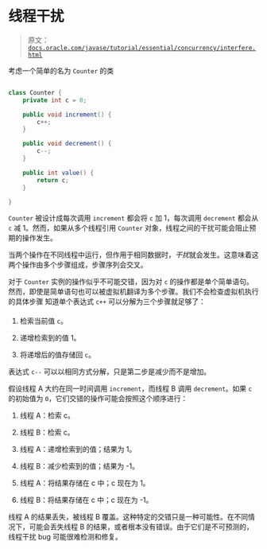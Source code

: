 # 线程干扰

> 原文：[`docs.oracle.com/javase/tutorial/essential/concurrency/interfere.html`](https://docs.oracle.com/javase/tutorial/essential/concurrency/interfere.html)

考虑一个简单的名为 ``Counter`` 的类

```java

class Counter {
    private int c = 0;

    public void increment() {
        c++;
    }

    public void decrement() {
        c--;
    }

    public int value() {
        return c;
    }

}

```

`Counter` 被设计成每次调用 `increment` 都会将 `c` 加 1，每次调用 `decrement` 都会从 `c` 减 1。然而，如果从多个线程引用 `Counter` 对象，线程之间的干扰可能会阻止预期的操作发生。

当两个操作在不同线程中运行，但作用于相同数据时，*干扰*就会发生。这意味着这两个操作由多个步骤组成，步骤序列会交叉。

对于 `Counter` 实例的操作似乎不可能交错，因为对 `c` 的操作都是单个简单语句。然而，即使是简单语句也可以被虚拟机翻译为多个步骤。我们不会检查虚拟机执行的具体步骤  知道单个表达式 `c++` 可以分解为三个步骤就足够了：

1.  检索当前值 `c`。

1.  递增检索到的值 1。

1.  将递增后的值存储回 `c`。

表达式 `c--` 可以以相同方式分解，只是第二步是减少而不是增加。

假设线程 A 大约在同一时间调用 `increment`，而线程 B 调用 `decrement`。如果 `c` 的初始值为 `0`，它们交错的操作可能会按照这个顺序进行：

1.  线程 A：检索 c。

1.  线程 B：检索 c。

1.  线程 A：递增检索到的值；结果为 1。

1.  线程 B：减少检索到的值；结果为 -1。

1.  线程 A：将结果存储在 c 中；c 现在为 1。

1.  线程 B：将结果存储在 c 中；c 现在为 -1。

线程 A 的结果丢失，被线程 B 覆盖。这种特定的交错只是一种可能性。在不同情况下，可能会丢失线程 B 的结果，或者根本没有错误。由于它们是不可预测的，线程干扰 bug 可能很难检测和修复。
